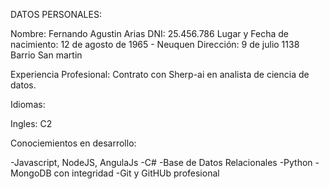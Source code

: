 DATOS PERSONALES:

Nombre: Fernando Agustin Arias
DNI: 25.456.786
Lugar y Fecha de nacimiento: 12 de agosto de 1965 - Neuquen
Dirección: 9 de julio 1138 Barrio San martin

Experiencia Profesional:
Contrato con Sherp-ai en analista de ciencia de datos.

Idiomas:

Ingles: C2


Conociemientos en desarrollo:

-Javascript, NodeJS, AngulaJs
-C#
-Base de Datos Relacionales
-Python
-MongoDB con integridad
-Git y GitHUb profesional
